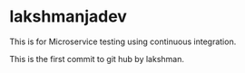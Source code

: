 # lakshmanjadev
This is for Microservice testing using continuous integration.

This is the first commit to git hub by lakshman.
